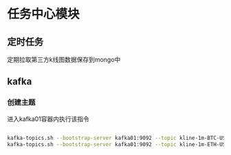 # 任务中心模块
## 定时任务
定期拉取第三方k线图数据保存到mongo中
## kafka
### 创建主题
进入kafka01容器内执行该指令
```sh

kafka-topics.sh --bootstrap-server kafka01:9092 --topic kline-1m-BTC-USDT --create --partitions 1 --replication-factor 2
kafka-topics.sh --bootstrap-server kafka01:9092 --topic kline-1m-ETH-USDT --create --partitions 1 --replication-factor 2

```